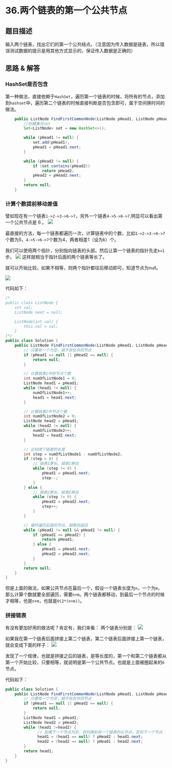 # 36.两个链表的第一个公共节点

## 题目描述
输入两个链表，找出它们的第一个公共结点。（注意因为传入数据是链表，所以错误测试数据的提示是用其他方式显示的，保证传入数据是正确的）

## 思路 & 解答

### HashSet是否包含
第一种做法，直接依赖于`HashSet`，遍历第一个链表的时候，将所有的节点，添加到`hashset`中，遍历第二个链表的时候直接判断是否包含即可，属于空间换时间的做法。

```java
    public ListNode FindFirstCommonNode(ListNode pHead1, ListNode pHead2) {
        //创建集合set
        Set<ListNode> set = new HashSet<>();

        while (pHead1 != null) {
            set.add(pHead1);
            pHead1 = pHead1.next;
        }

        while (pHead2 != null) {
            if (set.contains(pHead2))
                return pHead2;
            pHead2 = pHead2.next;
        }
        return null;
    }
```

### 计算个数提前移动差值

譬如现在有一个链表`1->2->3->6->7`，另外一个链表`4->5->6->7`,明显可以看出第一个公共节点是 6 。
![](https://markdownpicture.oss-cn-qingdao.aliyuncs.com/20210126002035.png)


最直接的方法，每一个链表都遍历一次，计算链表中的个数，比如`1->2->3->6->7`个数为5，`4->5->6->7`个数为4，两者相差1（设为k）个。

我们可以使用两个指针，分别指向链表的头部。然后让第一个链表的指针先走`k=1`步。
![](https://markdownpicture.oss-cn-qingdao.aliyuncs.com/20210126002512.png)
这样就相当于指针后面的两个链表等长了。

就可以开始比较，如果不相等，则两个指针都往后移动即可，知道节点为null。

![](https://markdownpicture.oss-cn-qingdao.aliyuncs.com/20210126003047.png)

代码如下：
```java
/*
public class ListNode {
    int val;
    ListNode next = null;

    ListNode(int val) {
        this.val = val;
    }
}*/
public class Solution {
    public ListNode FindFirstCommonNode(ListNode pHead1, ListNode pHead2) {
        // 只要有一个为空，就不存在共同节点
        if (pHead1 == null || pHead2 == null) {
            return null;
        }

        // 计算链表1中的节点个数
        int numOfListNode1 = 0;
        ListNode head1 = pHead1;
        while (head1 != null) {
            numOfListNode1++;
            head1 = head1.next;
        }

        // 计算链表2中节点个数
        int numOfListNode2 = 0;
        ListNode head2 = pHead1;
        while (head2 != null) {
            numOfListNode2++;
            head2 = head2.next;
        }

        // 比较两个链表的长度
        int step = numOfListNode1 - numOfListNode2;
        if (step > 0) {
            // 链表1更长，链表1移动
            while (step != 0) {
                pHead1 = pHead1.next;
                step--;
            }
        } else {
            // 链表2更长，链表2移动
            while (step != 0) {
                pHead2 = pHead2.next;
                step++;
            }
        }

        // 循环遍历后面的节点，相等则返回
        while (pHead1 != null && pHead2 != null) {
            if (pHead1 == pHead2) {
                return pHead1;
            } else {
                pHead1 = pHead1.next;
                pHead2 = pHead2.next;
            }
        }
        return null;
    }
}
```

但是上面的做法，如果公共节点在最后一个，假设一个链表长度为`n`，一个为`m`，那么计算个数就要全部遍历，需要`n+m`。两个链表都移动，到最后一个节点的时候才相等，也是`n+m`，也就是`O(2*(n+m))`。

### 拼接链表
有没有更加好用的做法呢？肯定有，我们来看：
两个链表分别是：
![](https://markdownpicture.oss-cn-qingdao.aliyuncs.com/20210126003754.png)

如果我在第一个链表后面拼接上第二个链表，第二个链表后面拼接上第一个链表，就会变成下面的样子：
![](https://markdownpicture.oss-cn-qingdao.aliyuncs.com/20210126004157.png)

发现了一个规律，也就是拼接之后的链表，是等长度的，第一个和第二个链表都从第一个开始比较，只要相等，就说明是第一个公共节点。也就是上面被圈起来的`6`节点。

代码如下：
```java
public class Solution {
    public ListNode FindFirstCommonNode(ListNode pHead1, ListNode pHead2) {
        // 只要有一个为空，就不存在共同节点
        if (pHead1 == null || pHead2 == null) {
            return null;
        }
        ListNode head1 = pHead1;
        ListNode head2 = pHead2;
        while (head1 !=head2) {
              // 如果下一个节点为空，则切换到另一个链表的头节点，否则下一个节点
              head1 = (head1 == null) ? pHead2 : head1.next;
              head2 = (head2 == null) ? pHead1 : head2.next;
        }
        return head1;
    }
}
```